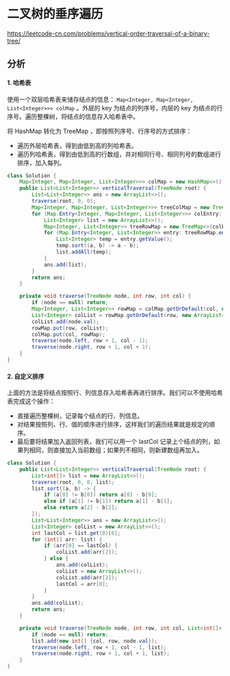 # 二叉树的垂序遍历

https://leetcode-cn.com/problems/vertical-order-traversal-of-a-binary-tree/

## 分析

#### 1. 哈希表

使用一个双层哈希表来储存结点的信息： `Map<Integer, Map<Integer, List<Integer>>> colMap` 。外层的 key 为结点的列序号，内层的 key 为结点的行序号。遍历整棵树，将结点的信息存入哈希表中。

将 HashMap 转化为 TreeMap ，即按照列序号、行序号的方式排序：

* 遍历外层哈希表，得到由低到高的列哈希表。
* 遍历列哈希表，得到由低到高的行数组，并对相同行号、相同列号的数组进行排序，加入每列。

```java
class Solution {
    Map<Integer, Map<Integer, List<Integer>>> colMap = new HashMap<>();
    public List<List<Integer>> verticalTraversal(TreeNode root) {
        List<List<Integer>> ans = new ArrayList<>();
        traverse(root, 0, 0);
        Map<Integer, Map<Integer, List<Integer>>> treeColMap = new TreeMap<>(colMap);
        for (Map.Entry<Integer, Map<Integer, List<Integer>>> colEntry: treeColMap.entrySet()) {
            List<Integer> list = new ArrayList<>();
            Map<Integer, List<Integer>> treeRowMap = new TreeMap<>(colEntry.getValue());
            for (Map.Entry<Integer, List<Integer>> entry: treeRowMap.entrySet()) {
                List<Integer> temp = entry.getValue();
                temp.sort((a, b) -> a - b);
                list.addAll(temp);
            }
            ans.add(list);
        }
        return ans;
    }

    private void traverse(TreeNode node, int row, int col) {
        if (node == null) return;
        Map<Integer, List<Integer>> rowMap = colMap.getOrDefault(col, new HashMap<>());
        List<Integer> colList = rowMap.getOrDefault(row, new ArrayList<>());
        colList.add(node.val);
        rowMap.put(row, colList);
        colMap.put(col, rowMap);
        traverse(node.left, row + 1, col - 1);
        traverse(node.right, row + 1, col + 1);
    }
}
```

#### 2. 自定义排序

上面的方法是将结点按照行、列信息存入哈希表再进行排序。我们可以不使用哈希表完成这个操作：

* 直接遍历整棵树，记录每个结点的行、列信息。
* 对结果按照列、行、值的顺序进行排序，这样我们的遍历结果就是规定的顺序。
* 最后要将结果加入返回列表，我们可以用一个 lastCol 记录上个结点的列，如果列相同，则直接加入当前数组；如果列不相同，则新建数组再加入。

```java
class Solution {
    public List<List<Integer>> verticalTraversal(TreeNode root) {
        List<int[]> list = new ArrayList<>();
        traverse(root, 0, 0, list);
        list.sort((a, b) -> {
            if (a[0] != b[0]) return a[0] - b[0];
            else if (a[1] != b[1]) return a[1] - b[1];
            else return a[2] - b[2];
        });
        List<List<Integer>> ans = new ArrayList<>();
        List<Integer> colList = new ArrayList<>();
        int lastCol = list.get(0)[0];
        for (int[] arr: list) {
            if (arr[0] == lastCol) {
                colList.add(arr[2]);
            } else {
                ans.add(colList);
                colList = new ArrayList<>();
                colList.add(arr[2]);
                lastCol = arr[0];
            }
        }
        ans.add(colList);
        return ans;
    }

    private void traverse(TreeNode node, int row, int col, List<int[]> list) {
        if (node == null) return;
        list.add(new int[] {col, row, node.val});
        traverse(node.left, row + 1, col - 1, list);
        traverse(node.right, row + 1, col + 1, list);
    }
}
```